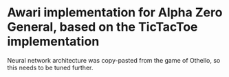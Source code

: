 # Awari implementation for Alpha Zero General, based on the TicTacToe implementation

Neural network architecture was copy-pasted from the game of Othello, so this needs to be tuned further.

